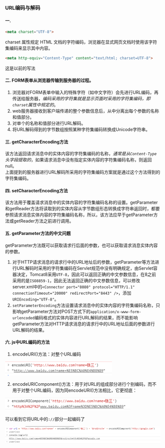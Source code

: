 ### URL编码与解码
#### 一. 
```html
<meta charset="UTF-8">
```
charset 属性规定 HTML 文档的字符编码，浏览器在显式网页文档时使用该字符集编码来显示其中内容。
```html
<meta http-equiv="Content-Type" content="text/html; charset=UTF-8">
```
这是以前的写法
#### 二. FORM表单从浏览器传输到服务器的过程。
1. 浏览器对FORM表单中输入的特殊字符（如中文字符）会先进行URL编码，再传送给服务器，_编码采用的字符集就是显示页面时采用的字符集编码，即`charset`属性中规定的_。
2. web服务器接收到客户端传递的整个参数信息后，从中分离出每个参数的名称和值部分。
3. 对单个的名称和值部分进行URL解码。
4. 将URL解码得到的字节数组按照某种字符集编码转换成Unicode字符串。
#### 三. getCharacterEncoding方法
该方法返回请求消息中的实体内容的字符集编码的名称，_通常是从`Content-Type`头字段提取的_，如果请求消息中没有指定实体内容的字符集编码名称，则返回null。   
上面提到的服务器进行URL解码所采用的字符集编码方案就是通过这个方法得到的字符集编码。
#### 四. setCharacterEncoding方法
该方法用于覆盖请求消息中的实体内容的字符集编码名称的设置。getParameter和getReader方法将读取到的实体内容从字节数组形态转换成字符串返回时，都要参照请求消息实体内容的字符集编码名称，所以，该方法应早于getParameter方法或getReader方法之前进行调用。
#### 五. getParameter方法的中文问题
getParameter方法既可以获取请求行后面的参数，也可以获取请求消息实体内容的参数。
1. 对于HTTP请求消息的请求行中的URL地址后的参数，getParameter等方法进行URL解码时采用的字符集编码在Servlet规范中没有明确规定，由Servlet容器决定，Tomcat8采用`UTF-8`，因此可以返回正确的中文参数信息，在8之前采用的是`ISO8859-1`，因此无法返回正确的中文参数信息，可以修改server.xml中的`<Connector port="8080" protocol="HTTP/1.1" connectionTimeout="20000" redirectPort="8443" />`，添加`URIEncoding="UTF-8"`。
2. `setParameterEncoding`方法设置请求消息中的实体内容的字符集编码名称，只影响getParameter方法对POST方式下的`application/x-www-form-urlencoded`编码格式的实体内容进行URL解码的结果，而不能影响getParameter方法对HTTP请求消息的请求行中的URL地址后面的参数进行URL解码的结果。
#### 六. js中URL编码的方法
1. encodeURI()方法：对整个URL编码    

![](../imgs/2018-05-21_110659.png)

2. encodeURIComponent()方法：用于对URL的组成部分进行个别编码，而不用于对整个URL编码，因为同encodeURI()方法相比，它更彻底：

![](../imgs/2018-05-21_111008.png)  

可以看到它将URL中的`://`部分一起编码了

![](../imgs/2018-05-21_111415.png)